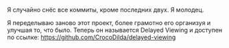 Я случайно снёс все коммиты, кроме последних двух. Я молодец.

Я переделываю заново этот проект, более грамотно его организуя и улучшая то, что было. Теперь он называется Delayed Viewing и доступен по ссылке: https://github.com/CrocoDilda/delayed-viewing
